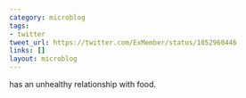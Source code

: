 ```yaml
---
category: microblog
tags:
- twitter
tweet_url: https://twitter.com/ExMember/status/1052960446
links: []
layout: microblog
---
```

has an unhealthy relationship with food.
